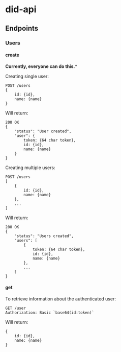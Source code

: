 # did-api

## Endpoints

### Users

#### create
**Currently, everyone can do this.***

Creating single user:

```
POST /users
{
    id: {id},
    name: {name}
}
```

Will return:

```
200 OK
{
    "status": "User created",
    "user": {
        token: {64 char token},
        id: {id},
        name: {name}
    }
}
```


Creating multiple users:
```
POST /users
[
    {
        id: {id},
        name: {name}
    },
    ...
]
```

Will return:

```
200 OK
{
    "status": "Users created",
    "users": [
        {
            token: {64 char token},
            id: {id},
            name: {name}
        },
        ...
    ]
}
```

#### get
To retrieve information about the authenticated user:

```
GET /user
Authorization: Basic `base64(id:token)`
```

Will return:
```
{
    id: {id},
    name: {name}
}
```
